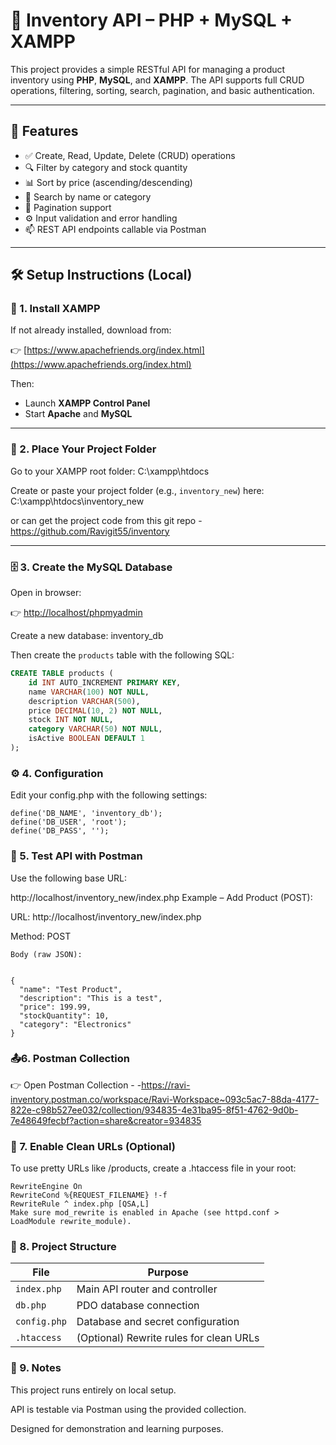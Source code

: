 # 🧾 Inventory API – PHP + MySQL + XAMPP

This project provides a simple RESTful API for managing a product inventory using **PHP**, **MySQL**, and **XAMPP**. The API supports full CRUD operations, filtering, sorting, search, pagination, and basic authentication.

---

## 🚀 Features

- ✅ Create, Read, Update, Delete (CRUD) operations
- 🔍 Filter by category and stock quantity
- 📊 Sort by price (ascending/descending)
- 🔎 Search by name or category
- 📄 Pagination support
- ⚙️ Input validation and error handling
- 📫 REST API endpoints callable via Postman

---

## 🛠 Setup Instructions (Local)

### 🔧 1. Install XAMPP

If not already installed, download from:

👉 [https://www.apachefriends.org/index.html](https://www.apachefriends.org/index.html)

Then:

- Launch **XAMPP Control Panel**
- Start **Apache** and **MySQL**

---

### 📁 2. Place Your Project Folder

Go to your XAMPP root folder:
C:\xampp\htdocs



Create or paste your project folder (e.g., `inventory_new`) here:
C:\xampp\htdocs\inventory_new

or can get the project code from this git repo - https://github.com/Ravigit55/inventory

---

### 🗄 3. Create the MySQL Database

Open in browser:

👉 [http://localhost/phpmyadmin](http://localhost/phpmyadmin)

Create a new database:
inventory_db


Then create the `products` table with the following SQL:

```sql
CREATE TABLE products (
    id INT AUTO_INCREMENT PRIMARY KEY,
    name VARCHAR(100) NOT NULL,
    description VARCHAR(500),
    price DECIMAL(10, 2) NOT NULL,
    stock INT NOT NULL,
    category VARCHAR(50) NOT NULL,
    isActive BOOLEAN DEFAULT 1
);
```
### ⚙️ 4. Configuration
Edit your config.php with the following settings:

```define('DB_HOST', 'localhost');
define('DB_NAME', 'inventory_db');
define('DB_USER', 'root');
define('DB_PASS', '');
```

### 🧪 5. Test API with Postman
Use the following base URL:


http://localhost/inventory_new/index.php
Example – Add Product (POST):

URL: http://localhost/inventory_new/index.php

Method: POST
```
Body (raw JSON):


{
  "name": "Test Product",
  "description": "This is a test",
  "price": 199.99,
  "stockQuantity": 10,
  "category": "Electronics"
}

```
### 📤6. Postman Collection
👉 Open Postman Collection - -https://ravi-inventory.postman.co/workspace/Ravi-Workspace~093c5ac7-88da-4177-822e-c98b527ee032/collection/934835-4e31ba95-8f51-4762-9d0b-7e48649fecbf?action=share&creator=934835

### 🧩 7. Enable Clean URLs (Optional)
To use pretty URLs like /products, create a .htaccess file in your root:

```
RewriteEngine On
RewriteCond %{REQUEST_FILENAME} !-f
RewriteRule ^ index.php [QSA,L]
Make sure mod_rewrite is enabled in Apache (see httpd.conf > LoadModule rewrite_module).
```

### 📂 8. Project Structure
| File         | Purpose                                 |
| ------------ | --------------------------------------- |
| `index.php`  | Main API router and controller          |
| `db.php`     | PDO database connection                 |
| `config.php` | Database and secret configuration       |
| `.htaccess`  | (Optional) Rewrite rules for clean URLs |



### 📌 9. Notes
This project runs entirely on local setup.

API is testable via Postman using the provided collection.

Designed for demonstration and learning purposes.


